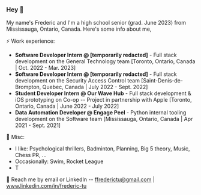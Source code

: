 ### Hey 👋

My name's Frederic and I'm a high school senior (grad. June 2023) from Mississauga, Ontario, Canada. Here's some info about me,

⚡ Work experience: <br>
-   **Software Developer Intern @ [temporarily redacted]** - Full stack development on the General Technology team [Toronto, Ontario, Canada | Oct. 2022 - Mar. 2023]
-   **Software Developer Intern @ [temporarily redacted]** - Full stack development on the Security Access Control team [Saint-Denis-de-Brompton, Quebec, Canada | July 2022 - Sept. 2022]
-   **Student Developer Intern @ Our Wave Hub** - Full stack development & iOS prototyping on Co-op -- Project in partnership with Apple [Toronto, Ontario, Canada | June 2022 - July 2022]
-   **Data Automation Developer  @ Engage Peel** - Python internal tooling development on the Software team [Mississauga, Ontario, Canada | Apr 2021 - Sept. 2021]

🌱 Misc: <br>
- I like: Psychological thrillers, Badminton, Planning, Big 5 theory, Music, Chess PR, ...
- Occasionally: Swim, Rocket League
- T

💬 Reach me by email or LinkedIn -- ffrederictu@gmail.com | www.linkedin.com/in/frederic-tu




<!--
Here are some ideas to get you started:

- 🔭 I’m currently working on ...
- 🌱 I’m currently learning ...
- 👯 I’m looking to collaborate on ...
- 🤔 I’m looking for help with ...
- 💬 Ask me about ...
- 📫 How to reach me: ...
- 😄 Pronouns: ...
- ⚡ Fun fact: ...
-->

